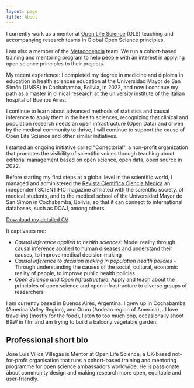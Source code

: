 ```yaml
---
layout: page
title: About
---
```

I currently work as a mentor at [Open Life Science](https://openlifesci.org/) (OLS) teaching and accompanying research teams in Global Open Science principles. 

I am also a member of the [Metadocencia](https://metadocencia.org) team. We run a cohort-based training and mentoring program to help people with an interest in applying open science principles to their projects.

My recent experience: I completed my degree in medicine and diploma in education in health sciences education at the Universidad Mayor de San Simón (UMSS) in Cochabamba, Bolivia, in 2022, and now I continue my path as a master in clinical research at the university institute of the Italian hospital of Buenos Aires.

I continue to learn about advanced methods of statistics and causal inference to apply them in the health sciences, recognizing that clinical and population research needs an open infrastructure (Open Data) and driven by the medical community to thrive, I will continue to support the cause of Open Life Science and other similar initiatives.

I started an ongoing initiative called "Conectorial", a non-profit organization that promotes the visibility of scientific voices through teaching about editorial management based on open science, open data, open source in 2022.

Before starting my first steps at a global level in the scientific world, I managed and administered the [Revista Cientifica Ciencia Medica](https://rccm-umss.com/index.php/revistacientificacienciamedica) an independent SCIENTIFIC magazine affiliated with the scientific society. of medical students, and to the medical school of the Universidad Mayor de San Simón in Cochabamba, Bolivia, so that it can connect to international databases, such as DOAJ, among others.

[Download my detailed CV](https://github.com/jvillcavillegas/jvillcavillegas.github.io/blob/master/assets/CV-Jose%20Luis%20Villca%20Villegas-English.pdf).

It captivates me:
- *Causal inference applied to health sciences*: Model reality through causal inference applied to human diseases and understand their causes, to improve medical decision making
- *Causal inference to decision making in population health policies* - Through understanding the causes of the social, cultural, economic reality of people, to improve public health policies
- *Open Science and Open Infrastructure*: Apply and teach about the principles of open science and open infrastructure to diverse groups of researchers

I am currently based in Buenos Aires, Argentina. I grew up in Cochabamba (America Valley Region), and Oruro (Andean region of America), . I love travelling (mostly for the food), listen to too much pop, occasionally shoot B&W in film and am trying to build a balcony vegetable garden.

## Professional short bio

Jose Luis Villca Villegas is Mentor at Open Life Science, a UK-based not-for-profit organisation that runs a cohort-based training and mentoring programme for open science ambassadors worldwide. He is passionate about community design and making research more open, equitable and user-friendly.
